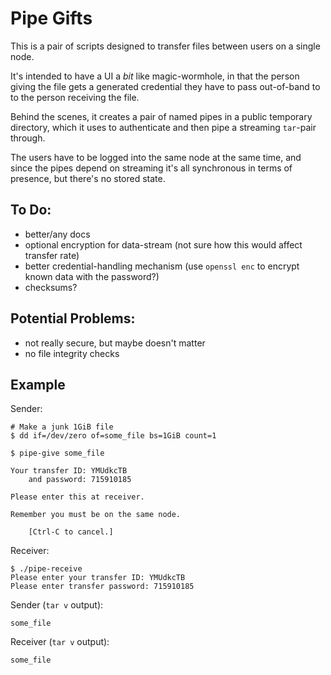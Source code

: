 # Pipe Gifts

This is a pair of scripts designed to transfer files between users on a single node.

It's intended to have a UI a *bit* like magic-wormhole, in that the person giving the file gets a generated credential they have to pass out-of-band to to the person receiving the file.


Behind the scenes, it creates a pair of named pipes in a public temporary directory, which it uses to authenticate and then pipe a streaming `tar`-pair through.

The users have to be logged into the same node at the same time, and since the pipes depend on streaming it's all synchronous in terms of presence, but there's no stored state.

## To Do:

 - better/any docs
 - optional encryption for data-stream (not sure how this would affect transfer rate)
 - better credential-handling mechanism (use `openssl enc` to encrypt known data with the password?)
 - checksums?

## Potential Problems:

 - not really secure, but maybe doesn't matter
 - no file integrity checks


## Example

Sender:

```
# Make a junk 1GiB file
$ dd if=/dev/zero of=some_file bs=1GiB count=1

$ pipe-give some_file

Your transfer ID: YMUdkcTB
    and password: 715910185

Please enter this at receiver.

Remember you must be on the same node.

    [Ctrl-C to cancel.]

```

Receiver:
```
$ ./pipe-receive
Please enter your transfer ID: YMUdkcTB
Please enter transfer password: 715910185
```

Sender (`tar v` output):
```
some_file
```

Receiver (`tar v` output):
```
some_file
```

